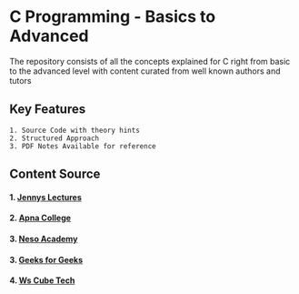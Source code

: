 
# C Programming - Basics to Advanced

   The repository consists of all the concepts explained for C right from basic to the advanced level with content curated from well known authors and tutors

## Key Features
    1. Source Code with theory hints
    2. Structured Approach
    3. PDF Notes Available for reference

## Content Source

#### 1. [Jennys Lectures](https://youtube.com/playlist?list=PLdo5W4Nhv31a8UcMN9-35ghv8qyFWD9_S&si=HLELEWs5xrVu_ZJo)
#### 2. [Apna College](https://youtu.be/irqbmMNs2Bo?si=wOOWuBHY3bLza1Gs)
#### 3. [Neso Academy](https://youtube.com/playlist?list=PLBlnK6fEyqRggZZgYpPMUxdY1CYkZtARR&si=WB63yPVIAHD0ilDu) 
#### 3. [Geeks for Geeks](https://www.geeksforgeeks.org/c-programming-language/) 
#### 4. [Ws Cube Tech](https://youtube.com/playlist?list=PLjVLYmrlmjGcrFEK43__3yeeySU1N7vpW&si=cchRMjnoceXU_gpP)


